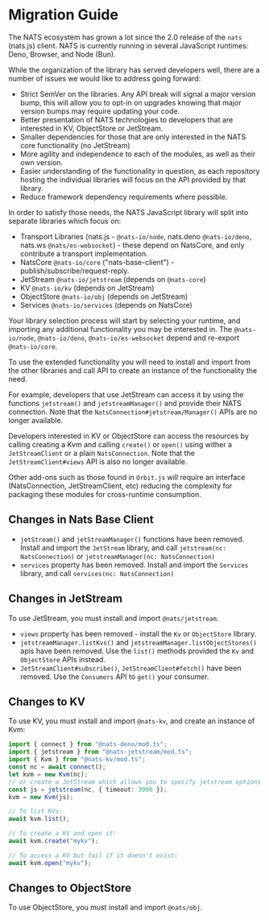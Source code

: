 # Migration Guide

The NATS ecosystem has grown a lot since the 2.0 release of the `nats` (nats.js)
client. NATS is currently running in several JavaScript runtimes: Deno, Browser,
and Node (Bun).

While the organization of the library has served developers well, there are a
number of issues we would like to address going forward:

- Strict SemVer on the libraries. Any API break will signal a major version
  bump, this will allow you to opt-in on upgrades knowing that major version
  bumps may require updating your code.
- Better presentation of NATS technologies to developers that are interested in
  KV, ObjectStore or JetStream.
- Smaller dependencies for those that are only interested in the NATS core
  functionality (no JetStream)
- More agility and independence to each of the modules, as well as their own
  version.
- Easier understanding of the functionality in question, as each repository
  hosting the individual libraries will focus on the API provided by that
  library.
- Reduce framework dependency requirements where possible.

In order to satisfy those needs, the NATS JavaScript library will split into
separate libraries which focus on:

- Transport Libraries (nats.js - `@nats-io/node`, nats.deno `@nats-io/deno`,
  nats.ws `@nats/es-websocket`) - these depend on NatsCore, and only contribute
  a transport implementation.
- NatsCore `@nats-io/core` ("nats-base-client") -
  publish/subscribe/request-reply.
- JetStream `@nats-io/jetstream` (depends on `@nats-core`)
- KV `@nats-io/kv` (depends on JetStream)
- ObjectStore `@nats-io/obj` (depends on JetStream)
- Services `@nats-io/services` (depends on NatsCore)

Your library selection process will start by selecting your runtime, and
importing any additional functionality you may be interested in. The
`@nats-io/node`, `@nats-io/deno`, `@nats-io/es-websocket` depend and re-export
`@nats-io/core`.

To use the extended functionality you will need to install and import from the
other libraries and call API to create an instance of the functionality the
need.

For example, developers that use JetStream can access it by using the functions
`jetstream()` and `jetstreamManager()` and provide their NATS connection. Note
that the `NatsConnection#jetstream/Manager()` APIs are no longer available.

Developers interested in KV or ObjectStore can access the resources by calling
creating a Kvm and calling `create()` or `open()` using wither a
`JetStreamClient` or a plain `NatsConnection`. Note that the
`JetStreamClient#views` API is also no longer available.

Other add-ons such as those found in `Orbit.js` will require an interface
(NatsConnection, JetStreamClient, etc) reducing the complexity for packaging
these modules for cross-runtime consumption.

## Changes in Nats Base Client

- `jetStream()` and `jetStreamManager()` functions have been removed. Install
  and import the `JetStream` library, and call `jetstream(nc: NatsConnection)`
  or `jetstreamManager(nc: NatsConnection)`
- `services` property has been removed. Install and import the `Services`
  library, and call `services(nc: NatsConnection)`

## Changes in JetStream

To use JetStream, you must install and import `@nats/jetstream`.

- `views` property has been removed - install the `Kv` or `ObjectStore` library.
- `jetstreamManager.listKvs()` and `jetstreamManager.listObjectStores()` apis
  have been removed. Use the `list()` methods provided the `Kv` and
  `ObjectStore` APIs instead.
- `JetStreamClient#subscribe()`, `JetStreamClient#fetch()` have been removed.
  Use the `Consumers` API to `get()` your consumer.

## Changes to KV

To use KV, you must install and import `@nats-kv`, and create an instance of
Kvm:

```typescript
import { connect } from "@nats-deno/mod.ts";
import { jetstream } from "@nats-jetstream/mod.ts";
import { Kvm } from "@nats-kv/mod.ts";
const nc = await connect();
let kvm = new Kvm(nc);
// or create a JetStream which allows you to specify jetstream options
const js = jetstream(nc, { timeout: 3000 });
kvm = new Kvm(js);

// To list KVs:
await kvm.list();

// To create a KV and open it:
await kvm.create("mykv");

// To access a KV but fail if it doesn't exist:
await kvm.open("mykv");
```

## Changes to ObjectStore

To use ObjectStore, you must install and import `@nats/obj`.
